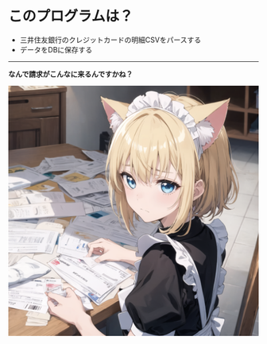 ﻿# このプログラムは？

- 三井住友銀行のクレジットカードの明細CSVをパースする
- データをDBに保存する

<hr>

**なんで請求がこんなに来るんですかね？**

![Alt text](00039-3899330866.png)
